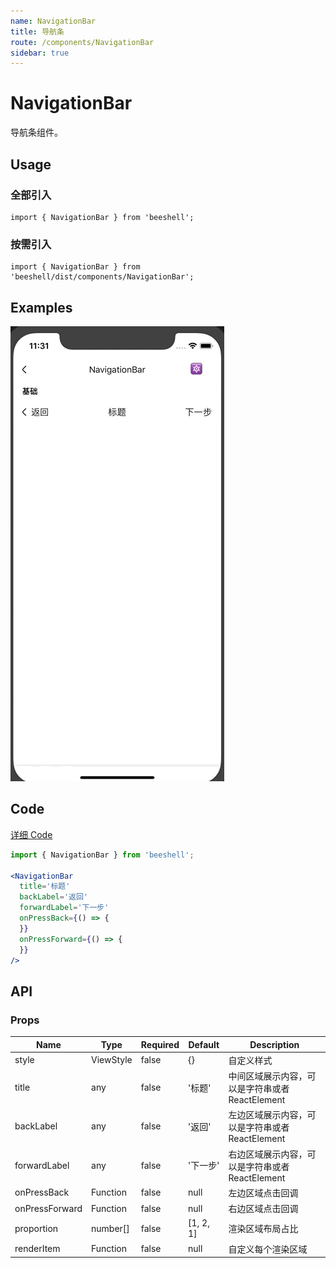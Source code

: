 ```yaml
---
name: NavigationBar
title: 导航条
route: /components/NavigationBar
sidebar: true
---
```


# NavigationBar
导航条组件。

## Usage

### 全部引入
```
import { NavigationBar } from 'beeshell';
```

### 按需引入
```
import { NavigationBar } from 'beeshell/dist/components/NavigationBar';
```

## Examples
![image](../images/NavigationBar/1.gif)

## Code
[详细 Code](https://github.com/Meituan-Dianping/beeshell/tree/master/examples/NavigationBar/index.tsx)

```jsx
import { NavigationBar } from 'beeshell';

<NavigationBar
  title='标题'
  backLabel='返回'
  forwardLabel='下一步'
  onPressBack={() => {
  }}
  onPressForward={() => {
  }}
/>
```

## API

### Props
| Name | Type | Required | Default | Description |
| ---- | ---- | ---- | ---- | ---- |
| style | ViewStyle | false | {} | 自定义样式 |
| title | any | false | '标题' | 中间区域展示内容，可以是字符串或者 ReactElement |
| backLabel | any | false | '返回' | 左边区域展示内容，可以是字符串或者 ReactElement |
| forwardLabel | any | false | '下一步' | 右边区域展示内容，可以是字符串或者 ReactElement |
| onPressBack | Function | false | null | 左边区域点击回调 |
| onPressForward | Function | false | null | 右边区域点击回调 |
| proportion | number[] | false | [1, 2, 1] | 渲染区域布局占比 |
| renderItem | Function | false | null | 自定义每个渲染区域 |